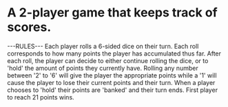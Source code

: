 # A 2-player game that keeps track of scores.

---RULES---
Each player rolls a 6-sided dice on their turn.
Each roll corresponds to how many points the player has accumulated thus far.
After each roll, the player can decide to either continue rolling the dice, or to 'hold' the amount of points they currently have.
Rolling any number between '2' to '6' will give the player the appropriate points while a '1' will cause the player to lose their current points and their turn.
When a player chooses to 'hold' their points are 'banked' and their turn ends.
First player to reach 21 points wins.
